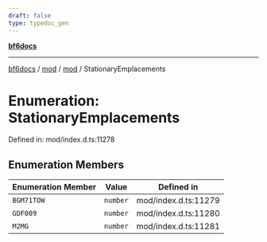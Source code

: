 ```yaml
---
draft: false
type: typedoc_gen
---
```


[**bf6docs**](../../../_index.md)

***

[bf6docs](../../../_index.md) / [mod](../../_index.md) / [mod](../_index.md) / StationaryEmplacements

# Enumeration: StationaryEmplacements

Defined in: mod/index.d.ts:11278

## Enumeration Members

| Enumeration Member | Value | Defined in |
| ------ | ------ | ------ |
| <a id="bgm71tow"></a> `BGM71TOW` | `number` | mod/index.d.ts:11279 |
| <a id="gdf009"></a> `GDF009` | `number` | mod/index.d.ts:11280 |
| <a id="m2mg"></a> `M2MG` | `number` | mod/index.d.ts:11281 |
